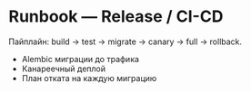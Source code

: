 # Runbook — Release / CI-CD

Пайплайн: build → test → migrate → canary → full → rollback.

- Alembic миграции до трафика
- Канареечный деплой
- План отката на каждую миграцию
